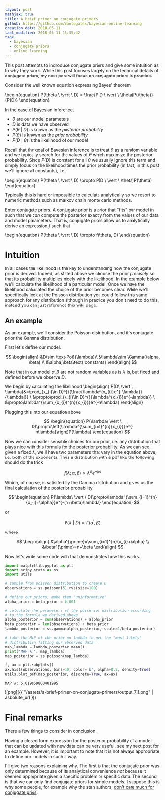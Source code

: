 ```yaml
---
layout: post
mathjax: true
title: A brief primer on conjugate primers
github: https://github.com/dantegates/bayesian-online-learning
creation_date: 2018-05-11
last_modified: 2018-05-11 15:35:42
tags: 
  - bayesian
  - conjugate priors
  - online learning
---
```



This post attempts to indroduce conjugate priors and give some intuition as to why they work. While this post focuses largely on the technical details of conjugate priors, my next post will focus on conjugate priors in practice.

Consider the well known equation expressing Bayes' theorem

\begin{equation}
P(\theta \ \vert \ D) = \frac{P(D \ \vert \ \theta)P(\theta)}{P(D)}
\end{equation}

In the case of Bayesian inference,

- $\theta$ are our model parameters
- $D$ is data we have observed
- $P(\theta \ \vert \ D)$ is known as the _posterior probability_
- $P(\theta)$ is known as the _prior probability_
- $P(D \ \vert \ \theta)$ is the likelihood of our model

Recall that the goal of Bayesian inference is to treat $\theta$ as a random variable and we typically search for the values of $\theta$ which maximize the posterior probability. Since $P(D)$ is constant for all $\theta$ we usually ignore this term and simply focus on the likelihood times the prior probability (in fact, in this post we'll ignore all constants), i.e.

\begin{equation}
P(\theta \ \vert \ D) \propto P(D \ \vert \ \theta)P(\theta)
\end{equation}

Typically this is hard or impossible to calculate analytically so we resort to numeric methods such as markov chain monte carlo methods.

Enter conjugate priors. A conjugate prior is a prior that "fits" our model in such that we _can_ compute the posterior exactly from the values of our data and model parameters. That is, conjugate priors allow us to analytically derive an expression $f$ such that

\begin{equation}
P(\theta \ \vert \ D) \propto f(\theta, D)
\end{equation}

# Intuition

In all cases the likelihood is the key to understanding how the conjugate prior is derived. Indeed, as stated above we choose the prior _precisely_ so that its probability multiplies nicely with the likelihood. In the example below we'll calculate the likelihood of a particular model. Once we have the likelihood calculated the choice of the prior becomes clear. While we'll specifically look at the Poisson distribution you could follow this same approach for any distribution although in practice you don't need to do this, instead you can just reference [this wiki page](https://en.wikipedia.org/wiki/Conjugate_prior).

## An example

As an example, we'll consider the Poisson distribution, and it's conjugate prior the Gamma distribution.

First let's define our model.

$$
\begin{align}
&D\sim \text{Poi}(\lambda)\\
&\lambda\sim \Gamma(\alpha, \beta) \\
&\alpha,\beta\text{ constants}
\end{align}
$$

Note that in our model $\alpha,\beta$ are not random variables as is $\lambda$ is, but fixed and defined before we observe $D$.

We begin by calculating the likelihood
\begin{align}
P(D\ \vert \ \lambda)&=\prod_{x_{i}\in D}^{}{\frac{\lambda^{x_{i}}e^{-\lambda}}{\lambda!}} \\
&\propto\prod_{x_{i}\in D}^{}{\lambda^{x_{i}}e^{-\lambda}} \\
&\propto\lambda^{\sum_{x_{i}}^{n}{x_{i}}}e^{-n\lambda}
\end{align}

Plugging this into our equation above

$$
\begin{equation}
P(\lambda\ \vert \ D)\propto\left(\lambda^{\sum_{i=1}^{n}{x_{i}}}e^{-n\lambda}\right)P(\lambda)
\end{equation}
$$

Now we can consider sensible choices for our prior, i.e. any distribution that plays nice with this formula for the posterior probability. As we can see, given a fixed $\lambda$, we'll have two parameters that vary in the equation above, i.e. both of the exponents. Thus a distribution with a pdf like the following should do the trick

$$f(\lambda;\alpha,\beta)\propto \lambda^{\alpha}e^{-\beta\lambda}$$

Which, of course, is satisifed by the Gamma distribution and gives us the final calculation of the posterior probability

$$
\begin{equation}
P(\lambda\ \vert \ D)\propto\lambda^{\sum_{i=1}^{n}{x_{i}+\alpha}}e^{-(n+\beta)\lambda}
\end{equation}
$$

or

$$
\begin{equation}
P(\lambda\ \vert \ D)\propto\Gamma(\alpha^{\prime},\beta^{\prime})
\end{equation}
$$

where

$$
\begin{align}
&\alpha^{\prime}=\sum_{i=1}^{n}{x_{i}+\alpha} \\
&\beta^{\prime}=n+\beta
\end{align}
$$

Now let's write some code with that demonstrates how this works.


```python
import matplotlib.pyplot as plt
import scipy.stats as ss
import utils

# sample from poisson distribution to create D
observations = ss.poisson(5).rvs(size=100)

# define our priors, make them "uninformative"
alpha_prior = beta_prior = 0.001

# calculate the parameters of the posterior distribution according
# to the formula we derived above
alpha_posterior = sum(observations) + alpha_prior
beta_posterior = len(observations) + beta_prior
lambda_posterior = ss.gamma(alpha_posterior, scale=1/beta_posterior)

# take the MAP of the prior on lambda to get the "most likely"
# distribution fitting our observed data
map_lambda = lambda_posterior.mean()
print('MAP λ:', map_lambda)
map_posterior = ss.poisson(map_lambda)

f, ax = plt.subplots()
ax.hist(observations, bins=10, color='b', alpha=0.2, density=True)
utils.plot_pdf(map_posterior, discrete=True, ax=ax)
```

    MAP λ: 5.019959800401995



![png]({{ "/assets/a-brief-primer-on-conjugate-primers/output_7_1.png" | asbolute_url }})


# Final remarks

There a few things to consider in conclusion.

Having a closed form expression for the posterior probability of a model that can be updated with new data can be very useful, see my next post for an example. However, it is important to note that it is not always appropriate to define our models in such a way.

I'll give two reasons explaining why. The first is that the conjugate prior was only determined because of its analytical convenience _not_ because it seemed appropriate given a specific problem or specific data. The second is that we can only find conjugate priors for simple models. I suppose this is why some people, for example why the stan authors, [don't care much for conjugate prios](https://github.com/stan-dev/stan/wiki/Prior-Choice-Recommendations#general-principles).